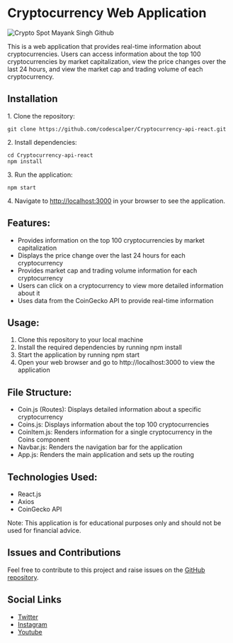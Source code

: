 <h1> Cryptocurrency Web Application</h1>

<img src="https://gcdnb.pbrd.co/images/r9c4LRTR3uu6.png?o=1" alt="Crypto Spot Mayank Singh Github">

<p> This is a web application that provides real-time information about cryptocurrencies. Users can access information about the top 100 cryptocurrencies by market capitalization, view the price changes over the last 24 hours, and view the market cap and trading volume of each cryptocurrency.<p>

<h2>Installation</h2>

<p>1. Clone the repository:</p>

<pre><code>git clone https://github.com/codescalper/Cryptocurrency-api-react.git</code></pre>

<p>2. Install dependencies:</p>

<pre><code>cd Cryptocurrency-api-react
npm install</code></pre>

<p>3. Run the application:</p>

<pre><code>npm start</code></pre>

<p>4. Navigate to <a href="http://localhost:3000">http://localhost:3000</a> in your browser to see the application.</p>

</p>
	<h2>Features:</h2>
	<ul>
		<li>Provides information on the top 100 cryptocurrencies by market capitalization</li>
		<li>Displays the price change over the last 24 hours for each cryptocurrency</li>
		<li>Provides market cap and trading volume information for each cryptocurrency</li>
		<li>Users can click on a cryptocurrency to view more detailed information about it</li>
		<li>Uses data from the CoinGecko API to provide real-time information</li>
	</ul>
	<h2>Usage:</h2>
	<ol>
		<li>Clone this repository to your local machine</li>
		<li>Install the required dependencies by running npm install</li>
		<li>Start the application by running npm start</li>
		<li>Open your web browser and go to http://localhost:3000 to view the application</li>
	</ol>
	<h2>File Structure:</h2>
	<ul>
		<li>Coin.js (Routes): Displays detailed information about a specific cryptocurrency</li>
		<li>Coins.js: Displays information about the top 100 cryptocurrencies</li>
		<li>CoinItem.js: Renders information for a single cryptocurrency in the Coins component</li>
		<li>Navbar.js: Renders the navigation bar for the application</li>
		<li>App.js: Renders the main application and sets up the routing</li>
	</ul>
	<h2>Technologies Used:</h2>
	<ul>
		<li>React.js</li>
		<li>Axios</li>
		<li>CoinGecko API</li>
	</ul>
	<p>Note: This application is for educational purposes only and should not be used for financial advice.</p>
	<h2>Issues and Contributions</h2>
	<p>Feel free to contribute to this project and raise issues on the <a href="https://github.com/codescalper/Cryptocurrency-api-react/issues">GitHub repository</a>.</p>
	<h2>Social Links</h2>
	<ul>
		<li><a href="https://twitter.com/mayankontweeter">Twitter</a></li>
		<li><a href="https://www.instagram.com/mayankonweb/">Instagram</a></li>
		<li><a href="https://www.youtube.com/@mhtcetshalamayanksingh">Youtube</a></li>
	</ul>
